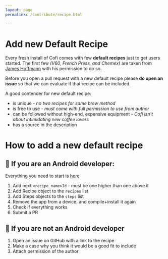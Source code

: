 ```yaml
---
layout: page
permalink: /contribute/recipe.html

---
```

# Add new Default Recipe

Every fresh install of Cofi comes with few **default recipes** just to get users started. The first few _(V60, French Press, and Chemex)_ are taken from [James Hoffmann](https://www.youtube.com/channel/UCMb0O2CdPBNi-QqPk5T3gsQ) with his permission to do so.

Before you open a pull request with a new default recipe please **do open an issue** so that we can evaluate if that recipe can be included.

A good contender for new default recipe:

- is unique - _no two recipes for same brew method_
- is free to use - _must come with full permission to use from author_
- can be followed without high-end, expensive equipment - _Cofi isn't about intimidating new coffee lovers_
- has a source in the description

# How to add a new default recipe

## 🤖 If you are an Android developer:

Everything you need to start is [here](app/src/main/java/com/omelan/cofi/model/PrepopulateData.kt)

1. Add next `<recipe_name>Id` - must be one higher than one above it
2. Add Recipe object to the `recipes` list
3. Add Steps objects to the `steps` list
4. Remove the app from a device, and compile+install it again
5. Check if everything works
6. Submit a PR

## 🧑 If you are not an Android developer

1. Open an issue on GitHub with a link to the recipe
2. Make a case why you think it would be a good fit to include
3. Attach permission of the author

